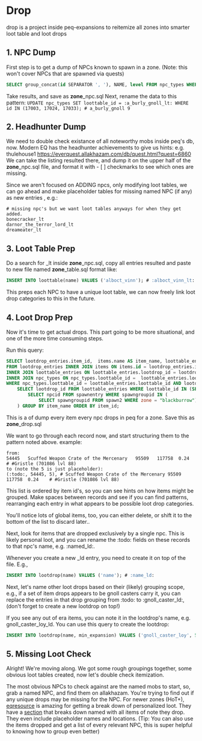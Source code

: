 # Drop
drop is a project inside peq-expansions to reitemize all zones into smarter loot table and loot drops

## 1. NPC Dump

First step is to get a dump of NPCs known to spawn in a zone. (Note: this won't cover NPCs that are spawned via quests)
```sql
SELECT group_concat(id SEPARATOR ', '), NAME, level FROM npc_types WHERE id IN (SELECT npcid FROM spawnentry WHERE spawngroupid IN (SELECT spawngroupid FROM spawn2 WHERE zone = "blackburrow")) GROUP BY NAME;
```
Take results, and save as **zone**_npc.sql
Next, rename the data to this pattern: `UPDATE npc_types SET loottable_id = :a_burly_gnoll_lt: WHERE id IN (17003, 17024, 17033); # a_burly_gnoll 9`

## 2. Headhunter Dump

We need to double check existance of all noteworthy mobs inside peq's db, now. Modern EQ has the headhunter achievements to give us hints: e.g. thulehouse1 https://everquest.allakhazam.com/db/quest.html?quest=6860
We can take the listing resulted there, and dump it on the upper half of the **zone**_npc.sql file, and format it with - [ ] checkmarks to see which ones are missing.

Since we aren't focused on ADDING npcs, only modifying loot tables, we can go ahead and make placeholder tables for missing named NPC (if any) as new entries , e.g.:
```
# missing npc's but we want loot tables anyways for when they get added.
bonecracker_lt
darnor_the_terror_lord_lt
dreameater_lt
```

## 3. Loot Table Prep

Do a search for _lt inside **zone**_npc.sql, copy all entries resulted and paste to new file named **zone**_table.sql
format like: 
```sql
INSERT INTO loottable(name) VALUES ('alboct_vinn'); # :alboct_vinn_lt:
```

This preps each NPC to have a unique loot table, we can now freely link loot drop categories to this in the future.

## 4. Loot Drop Prep

Now it's time to get actual drops. This part going to be more situational, and one of the more time consuming steps.

Run this query:
```sql
SELECT lootdrop_entries.item_id,  items.name AS item_name, loottable_entries.loottable_id, lootdrop_entries.lootdrop_id, lootdrop_entries.chance, group_concat(concat("# ", npc_types.name, " (", npc_types.id, " lvl ", npc_types.level ,")") SEPARATOR ', ') AS npc
FROM lootdrop_entries INNER JOIN items ON items.id = lootdrop_entries.item_id 
INNER JOIN loottable_entries ON loottable_entries.lootdrop_id = lootdrop_entries.lootdrop_id 
INNER JOIN npc_types ON npc_types.loottable_id =  loottable_entries.loottable_id 
WHERE npc_types.loottable_id = loottable_entries.loottable_id AND lootdrop_entries.lootdrop_id IN(
    SELECT lootdrop_id FROM loottable_entries WHERE loottable_id IN (SELECT loottable_id FROM npc_types WHERE id IN (
        SELECT npcid FROM spawnentry WHERE spawngroupid IN (
            SELECT spawngroupid FROM spawn2 WHERE zone = "blackburrow")))
    ) GROUP BY item_name ORDER BY item_id; 
```

This is a of dump every item every npc drops in peq for a zone. Save this as **zone**_drop.sql

We want to go through each record now, and start structuring them to the pattern noted above.
example:
```
from: 
54445	Scuffed Weapon Crate of the Mercenary	95509	117758	0.24	# #Gristle (701086 lvl 88)
to (note the 5 is just placeholder):
(:todo:, 54445, 5), # Scuffed Weapon Crate of the Mercenary	95509	117758	0.24	# #Gristle (701086 lvl 88)
```

This list is ordered by item id's, so you can see hints on how items might be grouped. 
Make spaces between records and see if you can find patterns, rearranging each entry in what appears to be possible loot drop categories.

You'll notice lots of global items, too, you can either delete, or shift it to the bottom of the list to discard later..

Next, look for items that are dropped exclusively by a single npc. This is likely personal loot, and you can rename the :todo: fields on these records to that npc's name, e.g. :named_ld:.

Whenever you create a new _ld entry, you need to create it on top of the file. E.g., 
```sql
INSERT INTO lootdrop(name) VALUES ('name'); # :name_ld:
```

Next, let's name other loot drops based on their (likely) grouping scope, e.g., if a set of item drops appears to be gnoll casters carry it, you can replace the entries in that drop grouping from :todo: to :gnoll_caster_ld:, (don't forget to create a new lootdrop on top!)

If you see any out of era items, you can note it in the lootdrop's name, e.g. gnoll_caster_loy_ld. You can use this query to create the lootdrop:
```sql
INSERT INTO lootdrop(name, min_expansion) VALUES ('gnoll_caster_loy', 5); # :gnoll_cast_loy_ld:
```

## 5. Missing Loot Check

Alright! We're moving along. We got some rough groupings together, some obvious loot tables created, now let's double check itemization.

The most obvious NPCs to check against are the named mobs to start, so, grab a named NPC, and find them on allakhazam. You're trying to find out if any unique drops may be missing for the NPC.
For newer zones (HoT+), [eqresource](https://hot.eqresource.com/) is amazing for getting a break down of personalized loot. They have a [section](https://hot.eqresource.com/allnamehotlower.php) that breaks down named with all items of note they drop. They even include placeholder names and locations. (Tip: You can also use the items dropped and get a list of every relevant NPC, this is super helpful to knowing how to group even better)
